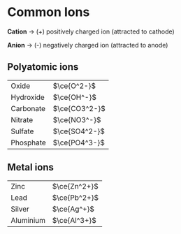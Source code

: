 # Common Ions

**Cation** → (+) positively charged ion (attracted to cathode)

**Anion** → (-) negatively charged ion (attracted to anode)

## Polyatomic ions

|           |               |
| --------- | ------------- |
| Oxide     | $\ce{O^2-}$   |
| Hydroxide | $\ce{OH^-}$   |
| Carbonate | $\ce{CO3^2-}$ |
| Nitrate   | $\ce{NO3^-}$  |
| Sulfate   | $\ce{SO4^2-}$ |
| Phosphate | $\ce{PO4^3-}$ |

## Metal ions

|           |              |
| --------- | ------------ |
| Zinc      | $\ce{Zn^2+}$ |
| Lead      | $\ce{Pb^2+}$ |
| Silver    | $\ce{Ag^+}$  |
| Aluminium | $\ce{Al^3+}$ |
